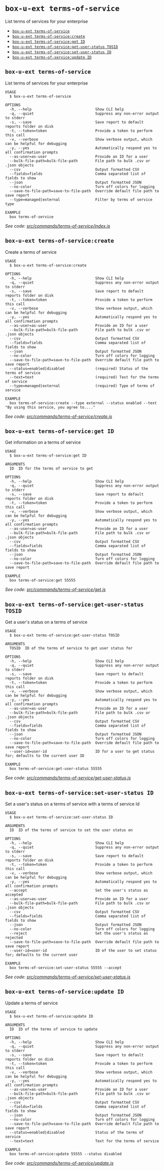 `box-u-ext terms-of-service`
============================

List terms of services for your enterprise

* [`box-u-ext terms-of-service`](#box-u-ext-terms-of-service)
* [`box-u-ext terms-of-service:create`](#box-u-ext-terms-of-servicecreate)
* [`box-u-ext terms-of-service:get ID`](#box-u-ext-terms-of-serviceget-id)
* [`box-u-ext terms-of-service:get-user-status TOSID`](#box-u-ext-terms-of-serviceget-user-status-tosid)
* [`box-u-ext terms-of-service:set-user-status ID`](#box-u-ext-terms-of-serviceset-user-status-id)
* [`box-u-ext terms-of-service:update ID`](#box-u-ext-terms-of-serviceupdate-id)

## `box-u-ext terms-of-service`

List terms of services for your enterprise

```
USAGE
  $ box-u-ext terms-of-service

OPTIONS
  -h, --help                             Show CLI help
  -q, --quiet                            Suppress any non-error output to stderr
  -s, --save                             Save report to default reports folder on disk
  -t, --token=token                      Provide a token to perform this call
  -v, --verbose                          Show verbose output, which can be helpful for debugging
  -y, --yes                              Automatically respond yes to all confirmation prompts
  --as-user=as-user                      Provide an ID for a user
  --bulk-file-path=bulk-file-path        File path to bulk .csv or .json objects
  --csv                                  Output formatted CSV
  --fields=fields                        Comma separated list of fields to show
  --json                                 Output formatted JSON
  --no-color                             Turn off colors for logging
  --save-to-file-path=save-to-file-path  Override default file path to save report
  --type=managed|external                Filter by terms of service type

EXAMPLE
  box terms-of-service
```

_See code: [src/commands/terms-of-service/index.js](https://github.com/vsunday/boxcli-ext/blob/v0.0.5/src/commands/terms-of-service/index.js)_

## `box-u-ext terms-of-service:create`

Create a terms of service

```
USAGE
  $ box-u-ext terms-of-service:create

OPTIONS
  -h, --help                             Show CLI help
  -q, --quiet                            Suppress any non-error output to stderr
  -s, --save                             Save report to default reports folder on disk
  -t, --token=token                      Provide a token to perform this call
  -v, --verbose                          Show verbose output, which can be helpful for debugging
  -y, --yes                              Automatically respond yes to all confirmation prompts
  --as-user=as-user                      Provide an ID for a user
  --bulk-file-path=bulk-file-path        File path to bulk .csv or .json objects
  --csv                                  Output formatted CSV
  --fields=fields                        Comma separated list of fields to show
  --json                                 Output formatted JSON
  --no-color                             Turn off colors for logging
  --save-to-file-path=save-to-file-path  Override default file path to save report
  --status=enabled|disabled              (required) Status of the terms of service
  --text=text                            (required) Text for the terms of service
  --type=managed|external                (required) Type of terms of service

EXAMPLE
  box terms-of-service:create --type external --status enabled --text "By using this service, you agree to...."
```

_See code: [src/commands/terms-of-service/create.js](https://github.com/vsunday/boxcli-ext/blob/v0.0.5/src/commands/terms-of-service/create.js)_

## `box-u-ext terms-of-service:get ID`

Get information on a terms of service

```
USAGE
  $ box-u-ext terms-of-service:get ID

ARGUMENTS
  ID  ID for the terms of service to get

OPTIONS
  -h, --help                             Show CLI help
  -q, --quiet                            Suppress any non-error output to stderr
  -s, --save                             Save report to default reports folder on disk
  -t, --token=token                      Provide a token to perform this call
  -v, --verbose                          Show verbose output, which can be helpful for debugging
  -y, --yes                              Automatically respond yes to all confirmation prompts
  --as-user=as-user                      Provide an ID for a user
  --bulk-file-path=bulk-file-path        File path to bulk .csv or .json objects
  --csv                                  Output formatted CSV
  --fields=fields                        Comma separated list of fields to show
  --json                                 Output formatted JSON
  --no-color                             Turn off colors for logging
  --save-to-file-path=save-to-file-path  Override default file path to save report

EXAMPLE
  box terms-of-service:get 55555
```

_See code: [src/commands/terms-of-service/get.js](https://github.com/vsunday/boxcli-ext/blob/v0.0.5/src/commands/terms-of-service/get.js)_

## `box-u-ext terms-of-service:get-user-status TOSID`

Get a user's status on a terms of service

```
USAGE
  $ box-u-ext terms-of-service:get-user-status TOSID

ARGUMENTS
  TOSID  ID of the terms of service to get user status for

OPTIONS
  -h, --help                             Show CLI help
  -q, --quiet                            Suppress any non-error output to stderr
  -s, --save                             Save report to default reports folder on disk
  -t, --token=token                      Provide a token to perform this call
  -v, --verbose                          Show verbose output, which can be helpful for debugging
  -y, --yes                              Automatically respond yes to all confirmation prompts
  --as-user=as-user                      Provide an ID for a user
  --bulk-file-path=bulk-file-path        File path to bulk .csv or .json objects
  --csv                                  Output formatted CSV
  --fields=fields                        Comma separated list of fields to show
  --json                                 Output formatted JSON
  --no-color                             Turn off colors for logging
  --save-to-file-path=save-to-file-path  Override default file path to save report
  --user-id=user-id                      ID for a user to get status for; defaults to the current user ID

EXAMPLE
  box terms-of-service:get-user-status 55555
```

_See code: [src/commands/terms-of-service/get-user-status.js](https://github.com/vsunday/boxcli-ext/blob/v0.0.5/src/commands/terms-of-service/get-user-status.js)_

## `box-u-ext terms-of-service:set-user-status ID`

Set a user's status on a terms of service with a terms of service Id

```
USAGE
  $ box-u-ext terms-of-service:set-user-status ID

ARGUMENTS
  ID  ID of the terms of service to set the user status on

OPTIONS
  -h, --help                             Show CLI help
  -q, --quiet                            Suppress any non-error output to stderr
  -s, --save                             Save report to default reports folder on disk
  -t, --token=token                      Provide a token to perform this call
  -v, --verbose                          Show verbose output, which can be helpful for debugging
  -y, --yes                              Automatically respond yes to all confirmation prompts
  --accept                               Set the user's status as accepted
  --as-user=as-user                      Provide an ID for a user
  --bulk-file-path=bulk-file-path        File path to bulk .csv or .json objects
  --csv                                  Output formatted CSV
  --fields=fields                        Comma separated list of fields to show
  --json                                 Output formatted JSON
  --no-color                             Turn off colors for logging
  --reject                               Set the user's status as rejected
  --save-to-file-path=save-to-file-path  Override default file path to save report
  --user-id=user-id                      ID of the user to set status for; defaults to the current user

EXAMPLE
  box terms-of-service:set-user-status 55555 --accept
```

_See code: [src/commands/terms-of-service/set-user-status.js](https://github.com/vsunday/boxcli-ext/blob/v0.0.5/src/commands/terms-of-service/set-user-status.js)_

## `box-u-ext terms-of-service:update ID`

Update a terms of service

```
USAGE
  $ box-u-ext terms-of-service:update ID

ARGUMENTS
  ID  ID of the terms of service to update

OPTIONS
  -h, --help                             Show CLI help
  -q, --quiet                            Suppress any non-error output to stderr
  -s, --save                             Save report to default reports folder on disk
  -t, --token=token                      Provide a token to perform this call
  -v, --verbose                          Show verbose output, which can be helpful for debugging
  -y, --yes                              Automatically respond yes to all confirmation prompts
  --as-user=as-user                      Provide an ID for a user
  --bulk-file-path=bulk-file-path        File path to bulk .csv or .json objects
  --csv                                  Output formatted CSV
  --fields=fields                        Comma separated list of fields to show
  --json                                 Output formatted JSON
  --no-color                             Turn off colors for logging
  --save-to-file-path=save-to-file-path  Override default file path to save report
  --status=enabled|disabled              Status of the terms of service
  --text=text                            Text for the terms of service

EXAMPLE
  box terms-of-service:update 55555 --status disabled
```

_See code: [src/commands/terms-of-service/update.js](https://github.com/vsunday/boxcli-ext/blob/v0.0.5/src/commands/terms-of-service/update.js)_
